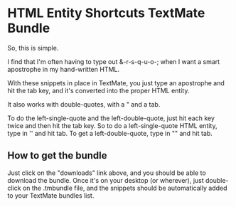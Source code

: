 # HTML Entity Shortcuts TextMate Bundle

So, this is simple.

I find that I'm often having to type out &-r-s-q-u-o-; when I want a smart apostrophe in my hand-written HTML.

With these snippets in place in TextMate, you just type an apostrophe and hit the tab key, and it's converted into the proper HTML entity.

It also works with double-quotes, with a " and a tab.

To do the left-single-quote and the left-double-quote, just hit each key twice and then hit the tab key. So to do a left-single-quote HTML entity, type in '' and hit tab. To get a left-double-quote, type in "" and hit tab.

## How to get the bundle

Just click on the "downloads" link above, and you should be able to download the bundle. Once it's on your desktop (or wherever), just double-click on the .tmbundle file, and the snippets should be automatically added to your TextMate bundles list.